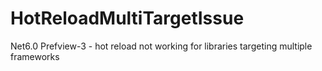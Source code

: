 # HotReloadMultiTargetIssue
Net6.0 Prefview-3 - hot reload not working for libraries targeting multiple frameworks
